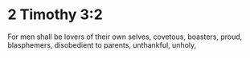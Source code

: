 # 2 Timothy 3:2

For men shall be lovers of their own selves, covetous, boasters, proud, blasphemers, disobedient to parents, unthankful, unholy,